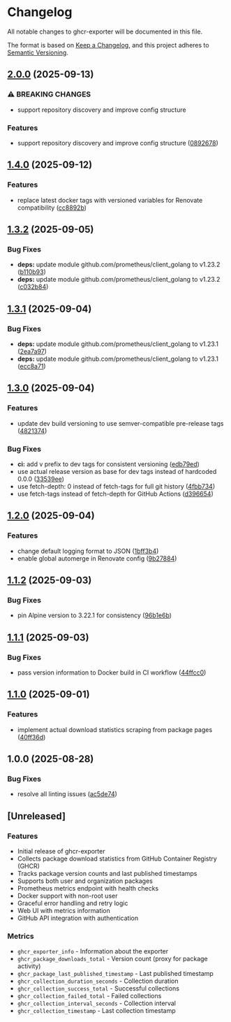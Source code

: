 # Changelog

All notable changes to ghcr-exporter will be documented in this file.

The format is based on [Keep a Changelog](https://keepachangelog.com/en/1.0.0/),
and this project adheres to [Semantic Versioning](https://semver.org/spec/v2.0.0.html).

## [2.0.0](https://github.com/d0ugal/ghcr-exporter/compare/v1.4.0...v2.0.0) (2025-09-13)


### ⚠ BREAKING CHANGES

* support repository discovery and improve config structure

### Features

* support repository discovery and improve config structure ([0892678](https://github.com/d0ugal/ghcr-exporter/commit/089267828c04843acc9c9e3aa5022608cbf30cd5))

## [1.4.0](https://github.com/d0ugal/ghcr-exporter/compare/v1.3.2...v1.4.0) (2025-09-12)


### Features

* replace latest docker tags with versioned variables for Renovate compatibility ([cc8892b](https://github.com/d0ugal/ghcr-exporter/commit/cc8892befabb1816b86d380d680523c6bd2fe532))

## [1.3.2](https://github.com/d0ugal/ghcr-exporter/compare/v1.3.1...v1.3.2) (2025-09-05)


### Bug Fixes

* **deps:** update module github.com/prometheus/client_golang to v1.23.2 ([b110b93](https://github.com/d0ugal/ghcr-exporter/commit/b110b9361a40c0b961c36c5ee106ddd879328788))
* **deps:** update module github.com/prometheus/client_golang to v1.23.2 ([c032b84](https://github.com/d0ugal/ghcr-exporter/commit/c032b84467b9d1e46a9410245216a66b9afc5cd4))

## [1.3.1](https://github.com/d0ugal/ghcr-exporter/compare/v1.3.0...v1.3.1) (2025-09-04)


### Bug Fixes

* **deps:** update module github.com/prometheus/client_golang to v1.23.1 ([2ea7a97](https://github.com/d0ugal/ghcr-exporter/commit/2ea7a970f11dd2550081a9ddb90d3c4071f1dc9c))
* **deps:** update module github.com/prometheus/client_golang to v1.23.1 ([ecc8a71](https://github.com/d0ugal/ghcr-exporter/commit/ecc8a7187129f05714f5b01328600924e784da6a))

## [1.3.0](https://github.com/d0ugal/ghcr-exporter/compare/v1.2.0...v1.3.0) (2025-09-04)


### Features

* update dev build versioning to use semver-compatible pre-release tags ([4821374](https://github.com/d0ugal/ghcr-exporter/commit/4821374450ad1cc4224523cf73bed9124a84c2a3))


### Bug Fixes

* **ci:** add v prefix to dev tags for consistent versioning ([edb79ed](https://github.com/d0ugal/ghcr-exporter/commit/edb79ede3743eaed97572f8be984e16aaa9e4c9e))
* use actual release version as base for dev tags instead of hardcoded 0.0.0 ([33539ee](https://github.com/d0ugal/ghcr-exporter/commit/33539ee91ba80a1ecb0364488eb06c1e0644d1db))
* use fetch-depth: 0 instead of fetch-tags for full git history ([4fbb734](https://github.com/d0ugal/ghcr-exporter/commit/4fbb734e4f6d21f5b6674efe1be9f281d5b6b7ee))
* use fetch-tags instead of fetch-depth for GitHub Actions ([d396654](https://github.com/d0ugal/ghcr-exporter/commit/d396654d2ee6d3645883a0b12b42f3c95a5ca124))

## [1.2.0](https://github.com/d0ugal/ghcr-exporter/compare/v1.1.2...v1.2.0) (2025-09-04)


### Features

* change default logging format to JSON ([1bff3b4](https://github.com/d0ugal/ghcr-exporter/commit/1bff3b47eddcea8b7500a09c9fdcd4fde228415f))
* enable global automerge in Renovate config ([9b27884](https://github.com/d0ugal/ghcr-exporter/commit/9b2788410e52f044f5c2b975afe8e2d0cafa6672))

## [1.1.2](https://github.com/d0ugal/ghcr-exporter/compare/v1.1.1...v1.1.2) (2025-09-03)


### Bug Fixes

* pin Alpine version to 3.22.1 for consistency ([96b1e6b](https://github.com/d0ugal/ghcr-exporter/commit/96b1e6bcd0d4e5d2672ca24229efb865323eaf93))

## [1.1.1](https://github.com/d0ugal/ghcr-exporter/compare/v1.1.0...v1.1.1) (2025-09-03)


### Bug Fixes

* pass version information to Docker build in CI workflow ([44ffcc0](https://github.com/d0ugal/ghcr-exporter/commit/44ffcc0a09f6001aa76de6e3eab9f022ec712eca))

## [1.1.0](https://github.com/d0ugal/ghcr-exporter/compare/v1.0.0...v1.1.0) (2025-09-01)


### Features

* implement actual download statistics scraping from package pages ([40ff36d](https://github.com/d0ugal/ghcr-exporter/commit/40ff36d2cd95dae2dbead9422e3cc1c06509fce0))

## 1.0.0 (2025-08-28)


### Bug Fixes

* resolve all linting issues ([ac5de74](https://github.com/d0ugal/ghcr-exporter/commit/ac5de74f74239bc1ce06bdc392bca9e2bab69cbb))

## [Unreleased]

### Features

* Initial release of ghcr-exporter
* Collects package download statistics from GitHub Container Registry (GHCR)
* Tracks package version counts and last published timestamps
* Supports both user and organization packages
* Prometheus metrics endpoint with health checks
* Docker support with non-root user
* Graceful error handling and retry logic
* Web UI with metrics information
* GitHub API integration with authentication

### Metrics

* `ghcr_exporter_info` - Information about the exporter
* `ghcr_package_downloads_total` - Version count (proxy for package activity)
* `ghcr_package_last_published_timestamp` - Last published timestamp
* `ghcr_collection_duration_seconds` - Collection duration
* `ghcr_collection_success_total` - Successful collections
* `ghcr_collection_failed_total` - Failed collections
* `ghcr_collection_interval_seconds` - Collection interval
* `ghcr_collection_timestamp` - Last collection timestamp
